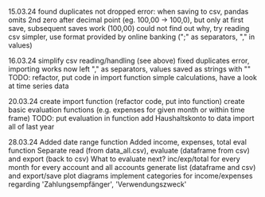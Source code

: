 15.03.24
found duplicates not dropped error:
  when saving to csv, pandas omits 2nd zero after decimal point (eg. 100,00 -> 100,0), but only at first save, subsequent saves work (100,00)
could not find out why, try reading csv simpler, use format provided by online banking (";" as separators, "," in values)

16.03.24
simplify csv reading/handling (see above)
fixed duplicates error, importing works now
  left "," as separators, values saved as strings with ""
TODO: 
  refactor, put code in import function
  simple calculations, have a look at time series data

20.03.24
create import function (refactor code, put into function)
create basic evaluation functions (e.g. expenses for given month or within time frame)
TODO: 
  put evaluation in function
  add Haushaltskonto to data
  import all of last year

28.03.24
Added date range function
Added income, expenses, total eval function
Separate read (from data_all.csv), evaluate (dataframe from csv) and export (back to csv)
What to evaluate next?
  inc/exp/total for every month for every account and all accounts
    generate list (dataframe and csv) and export/save
    plot diagrams
  implement categories for income/expenses regarding 'Zahlungsempfänger', 'Verwendungszweck'